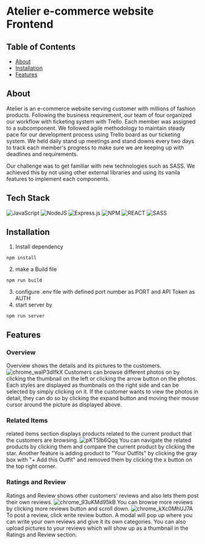 # Atelier e-commerce website Frontend


## Table of Contents
- [About](#about)
- [Installation](#installation)
- [Features](#features)

## About

Atelier is an e-commerce website serving customer with millions of fashion products. Following the business requirement, our team of four organized our workflow with ticketing system with Trello. Each member was assigned to a subcomponent.
We followed agile methodology to maintain steady pace for our development process using Trello board as our ticketing system. We held daily stand up meetings and stand downs every two days to track each member's progress to make sure we are keeping up with deadlines and requirements.

Our challenge was to get familiar with new technologies such as SASS. We achieved this by not using other external libraries and using its vanila features to implement each components.

## Tech Stack
![JavaScript](https://img.shields.io/badge/javascript-%23323330.svg?style=for-the-badge&logo=javascript&logoColor=%23F7DF1E)
![NodeJS](https://img.shields.io/badge/node.js-6DA55F?style=for-the-badge&logo=node.js&logoColor=white)
![Express.js](https://img.shields.io/badge/express.js-%23404d59.svg?style=for-the-badge&logo=express&logoColor=%2361DAFB)
![NPM](https://img.shields.io/badge/NPM-%23000000.svg?style=for-the-badge&logo=npm&logoColor=white)
![REACT](https://img.shields.io/badge/React-61DAFB?style=for-the-badge&logo=react&logoColor=white)
![SASS](https://img.shields.io/badge/SASS-hotpink.svg?style=for-the-badge&logo=SASS&logoColor=white)

## Installation
1. Install dependency
```
npm install
```
2. make a Build file
```
npm run build
```
3. configure .env file with defined port number as PORT and API Token as AUTH
4. start server by
```
npm run server
```

## Features
### Overview
Overview shows the details and its pictures to the customers.
![chrome_waIP3dIfkX](https://github.com/TeamStrongHR/Atelier/assets/109112742/868f82ed-15f7-4993-a4e8-9eebbc6338a4)
Customers can browse different photos on by clicking the thumbnail on the left or clicking the arrow button on the photos. Each styles are displayed as thumbnails on the right side and can be selected by simply clicking on it.
If the customer wants to view the photos in detail, they can do so by clicking the expand button and moving their mouse cursor around the picture as displayed above.

### Related Items
related items section displays products related to the current product that the customers are browsing.
![pKT5lb6Qqq](https://github.com/TeamStrongHR/Atelier/assets/109112742/7da65f0f-e3a8-481c-8f3f-982f4778213c)
You can navigate the related products by clicking them and compare the current product by clicking the star.
Another feature is adding product to "Your Outfits" by clicking the gray box with "+ Add this Outfit" and removed them by clicking the x button on the top right corner.

### Ratings and Review
Ratings and Review shows other customers' reviews and also lets them post their own reviews.
![chrome_93uKMd95kB](https://github.com/TeamStrongHR/Atelier/assets/109112742/011d244d-b5b1-474b-bed2-513e4b2cc377)
You can browse more reviews by clicking more reviews button and scroll down.
![chrome_kXc0MhUJ7A](https://github.com/TeamStrongHR/Atelier/assets/109112742/5d834b3c-11b7-419c-bc05-6532e1923982)
To post a review, click write review button. A modal will pop up where you can write your own reviews and give it its own categories.
You can also upload pictures to your reviews which will show up as a thumbnail in the Ratings and Review section.

